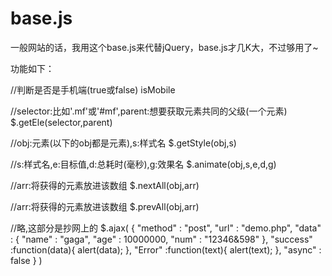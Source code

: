 # base.js
一般网站的话，我用这个base.js来代替jQuery，base.js才几K大，不过够用了~

功能如下：

//判断是否是手机端(true或false)
isMobile

//selector:比如'.mf'或'#mf',parent:想要获取元素共同的父级(一个元素)
$.getEle(selector,parent)

//obj:元素(以下的obj都是元素),s:样式名
$.getStyle(obj,s)

//s:样式名,e:目标值,d:总耗时(毫秒),g:效果名
$.animate(obj,s,e,d,g)

//arr:将获得的元素放进该数组
$.nextAll(obj,arr)

//arr:将获得的元素放进该数组
$.prevAll(obj,arr)

//略,这部分是抄网上的
$.ajax(
{
"method" : "post",
		"url" : "demo.php",
		"data" : {
			"name" : "gaga",
			"age" : 10000000,
			"num" : "12346&598"
		},
		"success" :function(data){
			alert(data);
		},
		"Error" :function(text){
			alert(text);
		},
		"async" : false
}
)
